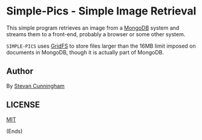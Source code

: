 # Simple-Pics - Simple Image Retrieval
This simple program retrieves an image from a [MongoDB](https://www.mongodb.com/) system and streams them to a front-end, probably a browser or some other system.

`SIMPLE-PICS` uses [GridFS](https://docs.mongodb.com/manual/core/gridfs) to store files larger than the 16MB limit imposed on documents in MongoDB, though it is actually part of MongoDB.

## Author
By [Stevan Cunningham](https://linkedin.com/in/stevancunningham)

## LICENSE
[MIT](LICENSE)

(Ends)
